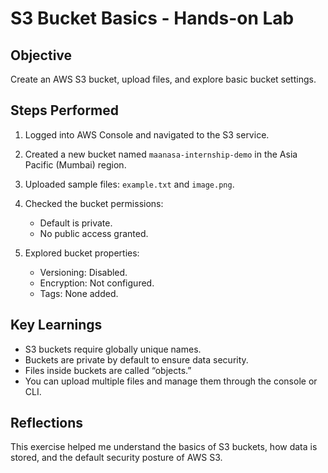 # S3 Bucket Basics - Hands-on Lab

## Objective
Create an AWS S3 bucket, upload files, and explore basic bucket settings.

## Steps Performed

1. Logged into AWS Console and navigated to the S3 service.

2. Created a new bucket named `maanasa-internship-demo` in the Asia Pacific (Mumbai) region.

3. Uploaded sample files: `example.txt` and `image.png`.

4. Checked the bucket permissions:
   - Default is private.
   - No public access granted.

5. Explored bucket properties:
   - Versioning: Disabled.
   - Encryption: Not configured.
   - Tags: None added.

## Key Learnings

- S3 buckets require globally unique names.
- Buckets are private by default to ensure data security.
- Files inside buckets are called “objects.”
- You can upload multiple files and manage them through the console or CLI.

## Reflections

This exercise helped me understand the basics of S3 buckets, how data is stored, and the default security posture of AWS S3.

